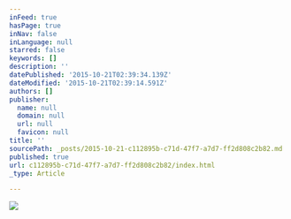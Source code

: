 ```yaml
---
inFeed: true
hasPage: true
inNav: false
inLanguage: null
starred: false
keywords: []
description: ''
datePublished: '2015-10-21T02:39:34.139Z'
dateModified: '2015-10-21T02:39:14.591Z'
authors: []
publisher:
  name: null
  domain: null
  url: null
  favicon: null
title: ''
sourcePath: _posts/2015-10-21-c112895b-c71d-47f7-a7d7-ff2d808c2b82.md
published: true
url: c112895b-c71d-47f7-a7d7-ff2d808c2b82/index.html
_type: Article

---
```

![](https://the-grid-user-content.s3-us-west-2.amazonaws.com/226c99dd-55a5-43d5-8e53-e5d94431542f.png)